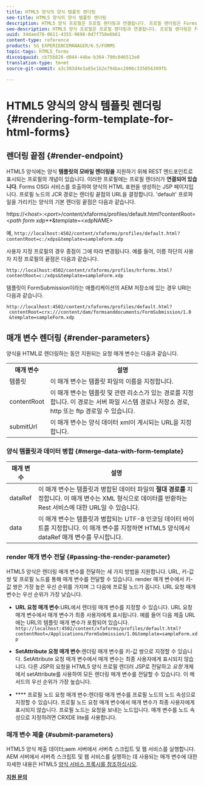 ```yaml
---
title: HTML5 양식의 양식 템플릿 렌더링
seo-title: HTML5 양식의 양식 템플릿 렌더링
description: HTML5 양식 프로필은 프로필 렌더링과 연결됩니다. 프로필 렌더링은 Forms OSGi 서비스를 호출하여 양식의 HTML 표현을 생성하는 JSP 페이지입니다.
seo-description: HTML5 양식 프로필은 프로필 렌더링과 연결됩니다. 프로필 렌더링은 Forms OSGi 서비스를 호출하여 양식의 HTML 표현을 생성하는 JSP 페이지입니다.
uuid: 34daed78-0611-4355-9698-0d7f758e6b61
content-type: reference
products: SG_EXPERIENCEMANAGER/6.5/FORMS
topic-tags: hTML5_forms
discoiquuid: cb75b826-d044-44be-b364-790c046513e0
translation-type: tm+mt
source-git-commit: a3c303d4e3a85e1b2e794bec2006c335056309fb

---
```



# HTML5 양식의 양식 템플릿 렌더링 {#rendering-form-template-for-html-forms}

## 렌더링 끝점 {#render-endpoint}

HTML5 양식에는 양식 **템플릿의 모바일 렌더링을** 지원하기 위해 REST 엔드포인트로 표시되는 프로필의 개념이 있습니다. 이러한 프로필에는 프로필 렌더러가 **연결되어 있습니다**. Forms OSGi 서비스를 호출하여 양식의 HTML 표현을 생성하는 JSP 페이지입니다. 프로필 노드의 JCR 경로는 렌더링 끝점의 URL을 결정합니다. &#39;default&#39; 프로파일을 가리키는 양식의 기본 렌더링 끝점은 다음과 같습니다.

https://&lt;*host*>:&lt;*port*>/content/xfaforms/profiles/default.html?contentRoot=&lt;*path form xdp***&amp;template=&lt;xdpNAME>

예, `http://localhost:4502/content/xfaforms/profiles/default.html?contentRoot=c:/xdps&template=sampleForm.xdp`

사용자 지정 프로필의 경우 종점이 그에 따라 변경됩니다. 예를 들어, 이름 하단의 사용자 지정 프로필의 끝점은 다음과 같습니다.

`http://localhost:4502/content/xfaforms/profiles/hrforms.html?contentRoot=c:/xdps&template=sampleForm.xdp`

템플릿이 FormSubmission이라는 애플리케이션의 AEM 저장소에 있는 경우 URI는 다음과 같습니다.

```
http://localhost:4502/content/xfaforms/profiles/default.html?
 contentRoot=crx:///content/dam/formsanddocuments/FormSubmission/1.0
 &template=sampleForm.xdp
```

## 매개 변수 렌더링 {#render-parameters}

양식을 HTML로 렌더링하는 동안 지원되는 요청 매개 변수는 다음과 같습니다.

<table>
 <tbody>
  <tr>
   <th><strong>매개 변수 </strong></th>
   <th><strong>설명</strong></th>
  </tr>
  <tr>
   <td>템플릿<br /> </td>
   <td>이 매개 변수는 템플릿 파일의 이름을 지정합니다.<br /> </td>
  </tr>
  <tr>
   <td>contentRoot<br /> </td>
   <td>이 매개 변수는 템플릿 및 관련 리소스가 있는 경로를 지정합니다. 이 경로는 서버 파일 시스템 경로나 저장소 경로, http 또는 ftp 경로일 수 있습니다.<br /> </td>
  </tr>
  <tr>
   <td>submitUrl<br /> </td>
   <td>이 매개 변수는 양식 데이터 xml이 게시되는 URL을 지정합니다.<br /> </td>
  </tr>
 </tbody>
</table>

### 양식 템플릿과 데이터 병합 {#merge-data-with-form-template}

| 매개 변수 | 설명 |
|---|---|
| dataRef | 이 매개 변수는 템플릿과 병합된 데이터 파일의 **절대 경로를** 지정합니다. 이 매개 변수는 XML 형식으로 데이터를 반환하는 Rest 서비스에 대한 URL일 수 있습니다. |
| data | 이 매개 변수는 템플릿과 병합되는 UTF-8 인코딩 데이터 바이트를 지정합니다. 이 매개 변수를 지정하면 HTML5 양식에서 dataRef 매개 변수를 무시합니다. |

### render 매개 변수 전달 {#passing-the-render-parameter}

HTML5 양식은 렌더링 매개 변수를 전달하는 세 가지 방법을 지원합니다. URL, 키-값 쌍 및 프로필 노드를 통해 매개 변수를 전달할 수 있습니다. render 매개 변수에서 키-값 쌍은 가장 높은 우선 순위를 가지며 그 다음에 프로필 노드가 옵니다. URL 요청 매개 변수는 우선 순위가 가장 낮습니다.

* **URL 요청 매개 변수**:URL에서 렌더링 매개 변수를 지정할 수 있습니다. URL 요청 매개 변수에서 매개 변수가 최종 사용자에게 표시됩니다. 예를 들어 다음 제출 URL에는 URL의 템플릿 매개 변수가 포함되어 있습니다. `http://localhost:4502/content/xfaforms/profiles/default.html?contentRoot=/Applications/FormSubmission/1.0&template=sampleForm.xdp`

* **SetAttribute 요청 매개 변수**:렌더링 매개 변수를 키-값 쌍으로 지정할 수 있습니다. SetAttribute 요청 매개 변수에서 매개 변수는 최종 사용자에게 표시되지 않습니다. 다른 JSP의 요청을 HTML5 양식 프로필 렌더러 JSP로 전달하고 *요청* 개체에서 setAttribute를 사용하여 모든 렌더링 매개 변수를 전달할 수 있습니다. 이 메서드의 우선 순위가 가장 높습니다.

* **** 프로필 노드 요청 매개 변수:렌더링 매개 변수를 프로필 노드의 노드 속성으로 지정할 수 있습니다. 프로필 노드 요청 매개 변수에서 매개 변수가 최종 사용자에게 표시되지 않습니다. 프로필 노드는 요청을 보내는 노드입니다. 매개 변수를 노드 속성으로 지정하려면 CRXDE lite를 사용합니다.

### 매개 변수 제출 {#submit-parameters}

HTML5 양식 제출 데이터;aem 서버에서 서버측 스크립트 및 웹 서비스를 실행합니다. AEM 서버에서 서버측 스크립트 및 웹 서비스를 실행하는 데 사용되는 매개 변수에 대한 자세한 내용은 HTML5 [양식 서비스 프록시를 참조하십시오](/help/forms/using/service-proxy.md).

**[지원 문의](https://www.adobe.com/account/sign-in.supportportal.html)**
